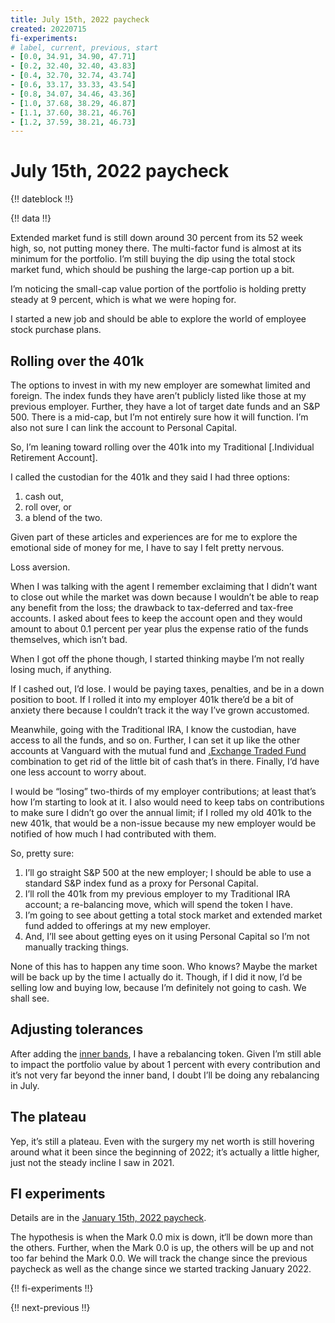 ```yaml
---
title: July 15th, 2022 paycheck
created: 20220715
fi-experiments:
# label, current, previous, start
- [0.0, 34.91, 34.90, 47.71]
- [0.2, 32.40, 32.40, 43.83]
- [0.4, 32.70, 32.74, 43.74]
- [0.6, 33.17, 33.33, 43.54]
- [0.8, 34.07, 34.46, 43.36]
- [1.0, 37.68, 38.29, 46.87]
- [1.1, 37.60, 38.21, 46.76]
- [1.2, 37.59, 38.21, 46.73]
---
```


# July 15th, 2022 paycheck

{!! dateblock !!}

{!! data !!}

Extended market fund is still down around 30 percent from its 52 week high, so, not putting money there. The multi-factor fund is almost at its minimum for the portfolio. I’m still buying the dip using the total stock market fund, which should be pushing the large-cap portion up a bit.

I’m noticing the small-cap value portion of the portfolio is holding pretty steady at 9 percent, which is what we were hoping for.

I started a new job and should be able to explore the world of employee stock purchase plans.

## Rolling over the 401k

The options to invest in with my new employer are somewhat limited and foreign. The index funds they have aren’t publicly listed like those at my previous employer. Further, they have a lot of target date funds and an S&P 500. There is a mid-cap, but I’m not entirely sure how it will function. I’m also not sure I can link the account to Personal Capital.

So, I’m leaning toward rolling over the 401k into my Traditional [.Individual Retirement Account].

I called the custodian for the 401k and they said I had three options:

1. cash out,
2. roll over, or
3. a blend of the two.

Given part of these articles and experiences are for me to explore the emotional side of money for me, I have to say I felt pretty nervous.

Loss aversion.

When I was talking with the agent I remember exclaiming that I didn’t want to close out while the market was down because I wouldn’t be able to reap any benefit from the loss; the drawback to tax-deferred and tax-free accounts. I asked about fees to keep the account open and they would amount to about 0.1 percent per year plus the expense ratio of the funds themselves, which isn’t bad.

When I got off the phone though, I started thinking maybe I’m not really losing much, if anything.

If I cashed out, I’d lose. I would be paying taxes, penalties, and be in a down position to boot. If I rolled it into my employer 401k there’d be a bit of anxiety there because I couldn’t track it the way I’ve grown accustomed.

Meanwhile, going with the Traditional IRA, I know the custodian, have access to all the funds, and so on. Further, I can set it up like the other accounts at Vanguard with the mutual fund and [.Exchange Traded Fund](ETF) combination to get rid of the little bit of cash that’s in there. Finally, I‘d have one less account to worry about.

I would be “losing” two-thirds of my employer contributions; at least that’s how I’m starting to look at it. I also would need to keep tabs on contributions to make sure I didn’t go over the annual limit; if I rolled my old 401k to the new 401k, that would be a non-issue because my new employer would be notified of how much I had contributed with them.

So, pretty sure:

1. I’ll go straight S&P 500 at the new employer; I should be able to use a standard S&P index fund as a proxy for Personal Capital.
2. I’ll roll the 401k from my previous employer to my Traditional IRA account; a re-balancing move, which will spend the token I have.
3. I’m going to see about getting a total stock market and extended market fund added to offerings at my new employer.
4. And, I’ll see about getting eyes on it using Personal Capital so I’m not manually tracking things.

None of this has to happen any time soon. Who knows? Maybe the market will be back up by the time I actually do it. Though, if I did it now, I’d be selling low and buying low, because I’m definitely not going to cash. We shall see.

## Adjusting tolerances

After adding the [inner bands](/experiences/finances/paycheck-to-paycheck/20220701/#adjusting-tolerances), I have a rebalancing token. Given I’m still able to impact the portfolio value by about 1 percent with every contribution and it’s not very far beyond the inner band, I doubt I’ll be doing any rebalancing in July.

## The plateau

Yep, it’s still a plateau. Even with the surgery my net worth is still hovering around what it been since the beginning of 2022; it’s actually a little higher, just not the steady incline I saw in 2021.

## FI experiments

Details are in the [January 15th, 2022 paycheck](/experiences/paycheck-to-paycheck/20220115/#fi-experiments).

The hypothesis is when the Mark 0.0 mix is down, it‘ll be down more than the others. Further, when the Mark 0.0 is up, the others will be up and not too far behind the Mark 0.0. We will track the change since the previous paycheck as well as the change since we started tracking January 2022.

{!! fi-experiments !!}

{!! next-previous !!}
